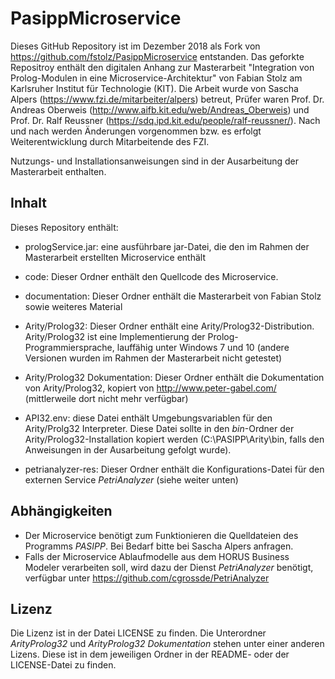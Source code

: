 # PasippMicroservice

Dieses GitHub Repository ist im Dezember 2018 als Fork von https://github.com/fstolz/PasippMicroservice entstanden. Das geforkte Repositroy enthält den digitalen Anhang zur Masterarbeit
"Integration von Prolog-Modulen in eine Microservice-Architektur" von Fabian Stolz am Karlsruher Institut für Technologie (KIT). Die Arbeit wurde von Sascha Alpers (https://www.fzi.de/mitarbeiter/alpers) betreut, Prüfer waren Prof. Dr. Andreas Oberweis (http://www.aifb.kit.edu/web/Andreas_Oberweis) und Prof. Dr. Ralf Reussner (https://sdq.ipd.kit.edu/people/ralf-reussner/). Nach und nach werden Änderungen vorgenommen bzw. es erfolgt Weiterentwicklung durch Mitarbeitende des FZI.

Nutzungs- und Installationsanweisungen sind in der Ausarbeitung der Masterarbeit enthalten.

## Inhalt

Dieses Repository enthält:
* prologService.jar: eine ausführbare jar-Datei, die den im Rahmen der Masterarbeit erstellten Microservice enthält
* code: Dieser Ordner enthält den Quellcode des Microservice.
* documentation: Dieser Ordner enthält die Masterarbeit von Fabian Stolz sowie weiteres Material

* Arity/Prolog32: Dieser Ordner enthält eine Arity/Prolog32-Distribution. Arity/Prolog32 ist eine Implementierung der Prolog-Programmiersprache, lauffähig unter Windows 7 und 10 (andere Versionen wurden im Rahmen der Masterarbeit nicht getestet)
* Arity/Prolog32 Dokumentation: Dieser Ordner enthält die Dokumentation von Arity/Prolog32, kopiert von http://www.peter-gabel.com/ (mittlerweile dort nicht mehr verfügbar)
* API32.env: diese Datei enthält Umgebungsvariablen für den Arity/Prolg32 Interpreter. Diese Datei sollte in den _bin_-Ordner der Arity/Prolog32-Installation kopiert werden (C:\PASIPP\Arity\bin, falls den Anweisungen in der Ausarbeitung gefolgt wurde).

* petrianalyzer-res: Dieser Ordner enthält die Konfigurations-Datei für den externen Service _PetriAnalyzer_ (siehe weiter unten)



## Abhängigkeiten
* Der Microservice benötigt zum Funktionieren die Quelldateien des Programms _PASIPP_. Bei Bedarf bitte bei Sascha Alpers anfragen.
* Falls der Microservice Ablaufmodelle aus dem HORUS Business Modeler verarbeiten soll, wird dazu der Dienst _PetriAnalyzer_ benötigt, verfügbar unter https://github.com/cgrossde/PetriAnalyzer

## Lizenz
Die Lizenz ist in der Datei LICENSE zu finden. Die Unterordner _ArityProlog32_ und _ArityProlog32 Dokumentation_ stehen unter einer anderen Lizens. Diese ist in dem jeweiligen Ordner in der README- oder der LICENSE-Datei zu finden.